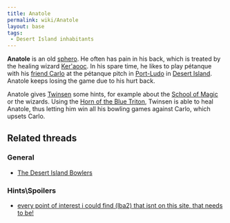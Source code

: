 ```yaml
---
title: Anatole
permalink: wiki/Anatole
layout: base
tags:
 - Desert Island inhabitants
---
```


**Anatole** is an old [sphero](sphero "wikilink"). He often has pain in
his back, which is treated by the healing wizard
[Ker'aooc](Ker'aooc "wikilink"). In his spare time, he likes to play
pétanque with his [friend Carlo](Carlo_(Port-Ludo) "wikilink") at the
pétanque pitch in [Port-Ludo](Port-Ludo "wikilink") in [Desert
Island](Desert_Island "wikilink"). Anatole keeps losing the game due to
his hurt back.

Anatole gives [Twinsen](Twinsen "wikilink") some hints, for example
about the [School of Magic](School_of_Magic "wikilink") or the wizards.
Using the [Horn of the Blue Triton](Horn_of_the_Blue_Triton "wikilink"),
Twinsen is able to heal Anatole, thus letting him win all his bowling
games against Carlo, which upsets Carlo.

## Related threads

### General

- [The Desert Island
  Bowlers](https://forum.magicball.net/showthread.php?t=11096)

### Hints\Spoilers

- [every point of interest i could find (lba2) that isnt on this site,
  that needs to be!](https://forum.magicball.net/showthread.php?t=10385)
